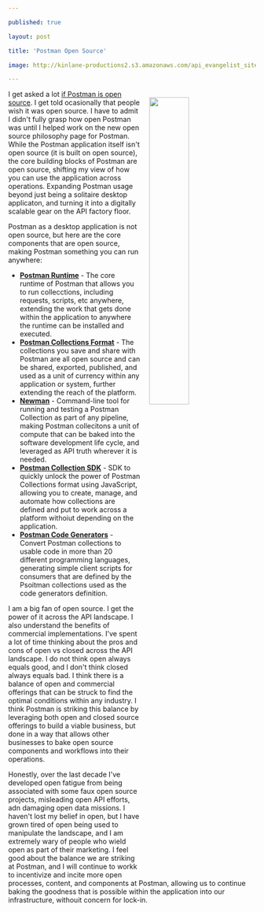 ---
published: true
layout: post
title: 'Postman Open Source'
image: http://kinlane-productions2.s3.amazonaws.com/api_evangelist_site/blog/postman_open_source_philosphy.jpg
---
<p><a href="https://www.postman.com/open-philosophy/"><img style="padding: 15px;" src="http://kinlane-productions2.s3.amazonaws.com/api_evangelist_site/blog/postman_open_source_philosphy.jpg" alt="" width="40%" align="right" /></a></p>
<p class="p1">I get asked a lot <a href="https://www.postman.com/open-philosophy/">if Postman is open source</a>. I get told ocasionally that people wish it was open source. I have to admit I didn't fully grasp how open Postman was until I helped work on the new open source philosophy page for Postman. While the Postman application itself isn't open source (it is built on open source), the core building blocks of Postman are open source, shifting my view of how you can use the application across operations. Expanding Postman usage beyond just being a solitaire desktop applicaton, and turning it into a digitally scalable gear on the API factory floor.</p>
<p class="p1">Postman as a desktop application is not open source, but here are the core components that are open source, making Postman something you can run anywhere:</p>
<ul>
</ul>
<ul>
<li class="p1"><a href="https://github.com/postmanlabs/postman-runtime"><strong>Postman Runtime</strong></a>&nbsp;- The core runtime of Postman that allows you to run collecctions, including requests, scripts, etc anywhere, extending the work that gets done within the application to anywhere the runtime can be installed and executed.</li>
<li class="p1"><a href="https://github.com/postmanlabs/openapi-to-postman"><strong>Postman Collections Format</strong></a>&nbsp;- The collections you save and share with Postman are all open source and can be shared, exported, published, and used as a unit of currency within any application or system, further extending the reach of the platform.</li>
<li class="p1"><strong><a href="https://github.com/postmanlabs/newman">Newman</a></strong> - Command-line tool for running and testing a Postman Collection as part of any pipeline, making Postman collecitons a unit of compute that can be baked into the software development life cycle, and leveraged as API truth wherever it is needed.</li>
<li class="p1"><strong><a href="https://github.com/postmanlabs/postman-collection">Postman Collection SDK</a></strong> - SDK to quickly unlock the power of Postman Collections format using JavaScript, allowing you to create, manage, and automate how collections are defined and put to work across a platform withoiut depending on the application.</li>
<li class="p1"><a href="https://github.com/postmanlabs/postman-code-generators"><strong>Postman Code Generators</strong></a> - Convert Postman collections to usable code in more than 20 different programming languages, generating simple client scripts for consumers that are defined by the Psoitman collections used as the code generators definition.</li>
</ul>
<p>I am a big fan of open source. I get the power of it across the API landscape. I also understand the benefits of commercial implementations. I've spent a lot of time thinking about the pros and cons of open vs closed across the API landscape. I do not think open always equals good, and I don't think closed always equals bad. I think there is a balance of open and commercial offerings that can be struck to find the optimal conditions within any industry. I think Postman is striking this balance by leveraging both open and closed source offerings to build a viable business, but done in a way that allows other businesses to bake open source components and workflows into their operations.</p>
<p>Honestly, over the last decade I've developed open fatigue from being associated with some faux open source projects, misleading open API efforts, adn damaging open data missions. I haven't lost my belief in open, but I have grown tired of open being used to manipulate the landscape, and I am extremely wary of people who wield open as part of their marketing. I feel good about the balance we are striking at Postman, and I will continue to workk to incentivize and incite more open processes, content, and components at Postman, allowing us to continue baking the goodness that is possible within the application into our infrastructure, withouit concern for lock-in.&nbsp;</p>
